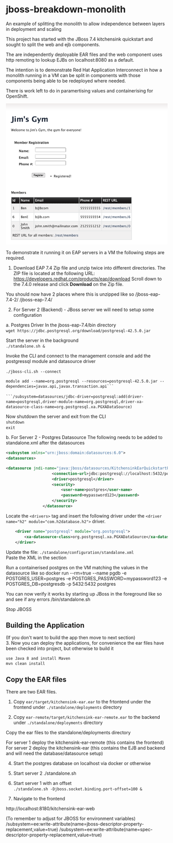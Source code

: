 # jboss-breakdown-monolith
An example of splitting the monolith to allow independence between layers in deployment and scaling


This project has started with the JBoss 7.4 kitchensink quickstart and sought to split the web and ejb components. 

The are independently deployable EAR files and the web component uses http remoting to lookup EJBs on localhost:8080 as
a default.

The intention is to demonstrate Red Hat Application Interconnect in how a monolith running in a VM can be split in components with those components being able to be redeployed where needed.

There is work left to do in paramertising values and containerising for OpenShift.

![Front screen](frontscreen.png)


To demonstrate it running it on EAP servers in a VM the following steps are required.

1. Download EAP 7.4 Zip file and unzip twice into different directories. The ZIP file is located at the following URL: https://developers.redhat.com/products/eap/download
Scroll down to the 7.4.0 release and click **Download** on the Zip file. 

You should now have 2 places where this is unzipped like so
/jboss-eap-7.4-2/
/jboss-eap-7.4/

2. For Server 2 (Backend) - JBoss server we will need to setup some configuration 

a. Postgres Driver
In the jboss-eap-7.4/bin directory  
```wget https://jdbc.postgresql.org/download/postgresql-42.5.0.jar```

Start the server in the background  
```./standalone.sh &```

Invoke the CLI and connect to the management console and add the postgressql module and datasource driver  

```./jboss-cli.sh --connect```  

```
module add --name=org.postgresql --resources=postgresql-42.5.0.jar --dependencies=javax.api,javax.transaction.api```  

```/subsystem=datasources/jdbc-driver=postgresql:add(driver-name=postgresql,driver-module-name=org.postgresql,driver-xa-datasource-class-name=org.postgresql.xa.PGXADataSource)
```


Now shutdown the server and exit from the CLI  
```shutdown```  
```exit```

b. For Server 2 - Postgres Datasource
The following needs to be added to standalone.xml after the datasources 

```xml
<subsystem xmlns="urn:jboss:domain:datasources:6.0">
<datasources>
```


```xml
<datasource jndi-name="java:jboss/datasources/KitchensinkEarQuickstartPGDS" pool-name="kitchensink-quickstartpg" enabled="true" use-java-context="true">
                    <connection-url>jdbc:postgresql://localhost:5432/postgresdb</connection-url>
                    <driver>postgresql</driver>
                    <security>
                        <user-name>postgres</user-name>
                        <password>mypassword123</password>
                    </security>
                </datasource>

```

Locate the ```<drivers>``` tag and insert the following driver under the ```<driver name="h2" module="com.h2database.h2">``` driver.
```xml
    <driver name="postgresql" module="org.postgresql">
        <xa-datasource-class>org.postgresql.xa.PGXADataSource</xa-datasource-class>
    </driver>
```

Update the file: ```./standalone/configuration/standalone.xml```  
Paste the XML in the section

Run a containerised postgres on the VM matching the values in the datasource like so
docker run --rm=true --name pgdb -e POSTGRES_USER=postgres -e POSTGRES_PASSWORD=mypassword123 -e POSTGRES_DB=postgresdb -p 5432:5432 postgres

You can now verify it works by starting up JBoss in the foreground like so and see if any errors
/bin/standalone.sh 

Stop JBOSS

## Building the Application
(If you don't want to build the app then move to next section)  
3. Now you can deploy the applications, for convenience the ear files have been checked into project, but otherwise to build it  
```
use Java 8 and install Maven
mvn clean install
```
## Copy the EAR files
There are two EAR files.  
1. Copy ```ear/target/kitchensink-ear.ear``` to the frtontend under the frontend under ```./standalone/deployments``` directory

2. Copy ```ear-remote/target/kitchensink-ear-remote.ear``` to the backend under ```./standalone/deployments``` directory  

Copy the ear files to the standalone/deployments directory

For server 1 deploy the kitchensink-ear-remote (this contains the frontend)
For server 2 deploy the kitchensink-ear (this contains the EJB and backend and will need the database/datasource setup)

4. Start the postgres database on localhost via docker or otherwise

5. Start server 2
./standalone.sh


6. Start server 1 with an offset  
```./standalone.sh -Djboss.socket.binding.port-offset=100 &```

7. Navigate to the frontend 

http://localhost:8180/kitchensink-ear-web



(To remember to adjust for JBOSS for environment variables)
/subsystem=ee:write-attribute(name=jboss-descriptor-property-replacement,value=true)
/subsystem=ee:write-attribute(name=spec-descriptor-property-replacement,value=true)

   
   
